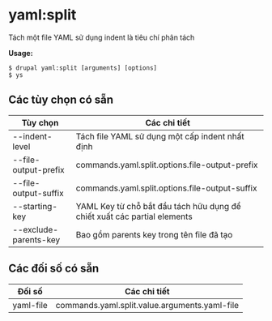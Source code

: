 # yaml:split
Tách một file YAML sử dụng indent là tiêu chí phân tách

**Usage:**
```
$ drupal yaml:split [arguments] [options]
$ ys  
```

## Các tùy chọn có sẵn
Tùy chọn | Các chi tiết
-------|-------------
--indent-level | Tách file YAML sử dụng một cấp indent nhất định
--file-output-prefix | commands.yaml.split.options.file-output-prefix
--file-output-suffix | commands.yaml.split.options.file-output-suffix
--starting-key | YAML Key từ chỗ bắt đầu tách hữu dụng để chiết xuất các partial elements
--exclude-parents-key | Bao gồm parents key trong tên file đã tạo

## Các đối số có sẵn
Đối số | Các chi tiết
---------|-------------
yaml-file | commands.yaml.split.value.arguments.yaml-file

